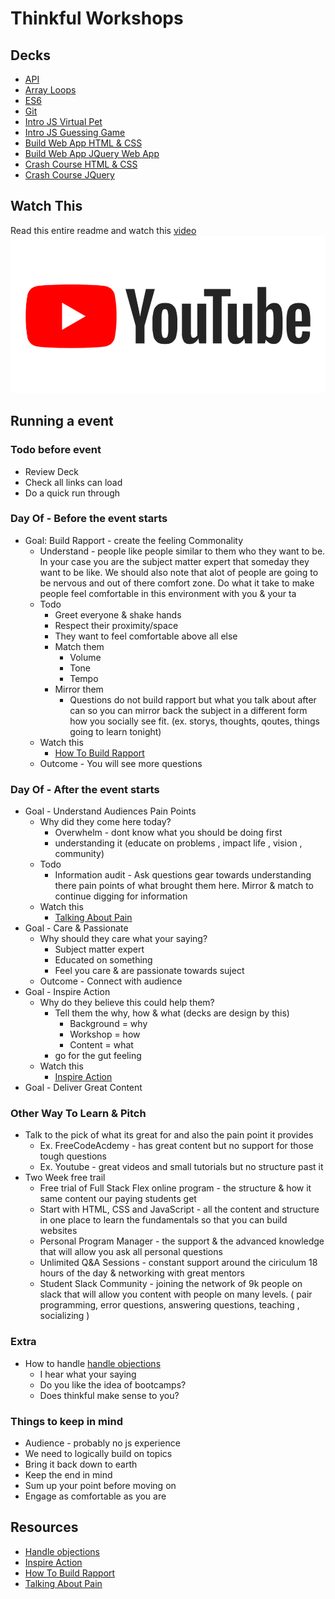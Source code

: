 # Thinkful Workshops

## Decks

* [API](https://github.com/IvyRueb/Thinkful-Workshops/blob/master/api)
* [Array Loops](https://github.com/IvyRueb/Thinkful-Workshops/blob/master/array_loops)
* [ES6](https://github.com/IvyRueb/Thinkful-Workshops/blob/master/es6)
* [Git](https://github.com/IvyRueb/Thinkful-Workshops/blob/master/git)
* [Intro JS Virtual Pet](https://github.com/IvyRueb/Thinkful-Workshops/blob/master/intro_js/virtual_pet)
* [Intro JS Guessing Game](https://github.com/IvyRueb/Thinkful-Workshops/blob/master/intro_js/guessing_game)
* [Build Web App HTML & CSS](https://github.com/IvyRueb/Thinkful-Workshops/blob/master/buildwebapp/html_css)
* [Build Web App JQuery Web App](https://github.com/IvyRueb/Thinkful-Workshops/blob/master/buildwebapp/jquery_webapp)
* [Crash Course HTML & CSS](https://github.com/IvyRueb/Thinkful-Workshops/blob/master/crashcourse/html_css)
* [Crash Course JQuery](https://github.com/IvyRueb/Thinkful-Workshops/blob/master/crashcourse/js_fundamentals)

## Watch This

Read this entire readme and watch this [video](https://youtu.be/o2eoF3V1fQI)
[![outline video](https://github.com/IvyRueb/Thinkful-Workshops/blob/master/assets/YouTube.png)](https://youtu.be/o2eoF3V1fQI)

## Running a event

### Todo before event

* Review Deck
* Check all links can load
* Do a quick run through

### Day Of - Before the event starts

* Goal: Build Rapport - create the feeling Commonality
  * Understand - people like people similar to them who they want to be. In your case you are the subject matter expert that someday they want to be like. We should also note that alot of people are going to be nervous and out of there comfort zone. Do what it take to make people feel comfortable in this environment with you & your ta
  * Todo
    * Greet everyone & shake hands
    * Respect their proximity/space
    * They want to feel comfortable above all else
    * Match them
      * Volume
      * Tone
      * Tempo
    * Mirror them
      * Questions do not build rapport but what you talk about after can so you can mirror back the subject in a different form how you socially see fit. (ex. storys, thoughts, qoutes, things going to learn tonight)
  * Watch this
    * [How To Build Rapport](https://www.youtube.com/watch?v=dENi7K2lX4U)
  * Outcome - You will see more questions

### Day Of - After the event starts

* Goal - Understand Audiences Pain Points
  * Why did they come here today?
    * Overwhelm - dont know what you should be doing first
    * understanding it  (educate on problems , impact life , vision , community)
  * Todo
    * Information audit - Ask questions gear towards understanding there pain points of what brought them here. Mirror & match to continue digging for information
  * Watch this
    * [Talking About Pain](https://www.youtube.com/watch?v=LhzaYmI62qU)
* Goal - Care & Passionate
  * Why should they care what your saying?
    * Subject matter expert
    * Educated on something
    * Feel you care & are passionate towards suject
  * Outcome - Connect with audience
* Goal - Inspire Action
  * Why do they believe this could help them?
    * Tell them the why, how & what (decks are design by this)
      * Background = why
      * Workshop = how
      * Content = what
    * go for the gut feeling
  * Watch this
    * [Inspire Action](https://www.youtube.com/watch?v=qp0HIF3SfI4&t=210s)
* Goal - Deliver Great Content

### Other Way To Learn & Pitch

* Talk to the pick of what its great for and also the pain point it provides
  * Ex. FreeCodeAcdemy - has great content but no support for those tough questions
  * Ex. Youtube - great videos and small tutorials but no structure past it
* Two Week free trail
  * Free trial of Full Stack Flex online program - the structure & how it same content our paying students get
  * Start with HTML, CSS and JavaScript - all the content and structure in one place to learn the fundamentals so that you can build websites
  * Personal Program Manager - the support & the advanced knowledge that will allow you ask all personal questions
  * Unlimited Q&A Sessions - constant support around the ciriculum 18 hours of the day & networking with great mentors
  * Student Slack Community - joining the network of 9k people on slack that will allow you content with people on many levels. ( pair programming, error questions, answering questions, teaching , socializing )

### Extra

* How to handle [handle objections](https://www.youtube.com/watch?v=URf__4wHsrc)
  * I hear what your saying
  * Do you like the idea of bootcamps?
  * Does thinkful make sense to you?

### Things to keep in mind

* Audience - probably no js experience
* We need to logically build on topics
* Bring it back down to earth
* Keep the end in mind
* Sum up your point before moving on
* Engage as comfortable as you are


## Resources

* [Handle objections](https://www.youtube.com/watch?v=URf__4wHsrc)
* [Inspire Action](https://www.youtube.com/watch?v=qp0HIF3SfI4&t=210s)
* [How To Build Rapport](https://www.youtube.com/watch?v=dENi7K2lX4U)
* [Talking About Pain](https://www.youtube.com/watch?v=LhzaYmI62qU)